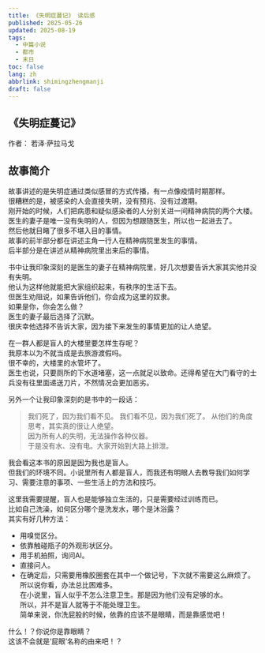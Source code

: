 ```yaml
---
title: 《失明症蔓记》 读后感
published: 2025-05-26
updated: 2025-08-19
tags:
  - 中篇小说
  - 都市
  - 末日
toc: false
lang: zh
abbrlink: shimingzhengmanji
draft: false
---
```


## 《失明症蔓记》
作者： 若泽·萨拉马戈

## 故事简介
故事讲述的是失明症通过类似感冒的方式传播，有一点像疫情时期那样。  
很糟糕的是，被感染的人会直接失明，没有预兆、没有过渡期。  
刚开始的时候，人们把病患和疑似感染者的人分别关进一间精神病院的两个大楼。  
医生的妻子是唯一没有失明的人，但因为想跟随医生，所以也一起进去了。  
然后他就目睹了很多不堪入目的事情。  
故事的前半部分都在讲述主角一行人在精神病院里发生的事情。  
后半部分是在讲述从精神病院里出来后的事情。  

书中让我印象深刻的是医生的妻子在精神病院里，好几次想要告诉大家其实他并没有失明。  
他认为这样他就能把大家组织起来，有秩序的生活下去。  
但医生劝阻说，如果告诉他们，你会成为这里的奴隶。  
如果是你，你会怎么做？  
医生的妻子最后选择了沉默。  
很庆幸他选择不告诉大家，因为接下来发生的事情更加的让人绝望。  

在一群人都是盲人的大楼里要怎样生存呢？  
我原本以为不就当成是去旅游渡假吗。  
很不幸的，大楼里的水管坏了。  
医生也说，只要厕所的下水道堵塞，这一点就足以致命。还得希望在大门看守的士兵没有往里面递送刀片，不然情况会更加恶劣。    

另外一个让我印象深刻的是书中的一段话：  
> 我们死了，因为我们看不见。
> 我们看不见，因为我们死了。
从他们的角度思考，其实真的很让人绝望。  
因为所有人的失明，无法操作各种仪器。  
于是没有水、没有电。大家开始到大路上排泄。  

我会看这本书的原因是因为我也是盲人。  
但我们的环境不同。小说里所有人都是盲人，而我还有明眼人去教导我们如何学习、需要注意的事项、一些生活上的方法和技巧。  

这里我需要提醒，盲人也是能够独立生活的，只是需要经过训练而已。  
比如自己洗澡，如何区分哪个是洗发水，哪个是沐浴露？  
其实有好几种方法：  
- 用嗅觉区分。
- 依靠触碰瓶子的外观形状区分。
- 用手机拍照，询问AI。
- 直接问人。
- 在确定后，只需要用橡胶圈套在其中一个做记号，下次就不需要这么麻烦了。
所以说你看，办法总比困难多。  
在小说里，盲人似乎不怎么注意卫生。那是因为他们没有足够的水。  
所以，并不是盲人就等于不能处理卫生。  
简单来说，你洗屁股的时候，依靠的应该不是眼睛，而是靠感觉吧！  

什么！？你说你是靠眼睛？  
这该不会就是‘屁眼’名称的由来吧！？  

